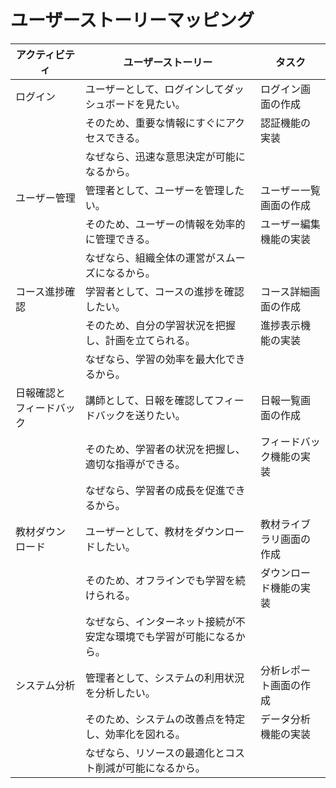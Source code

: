 # ユーザーストーリーマッピング

| アクティビティ         | ユーザーストーリー                                      | タスク                             |
|-----------------------|--------------------------------------------------------|------------------------------------|
| ログイン              | ユーザーとして、ログインしてダッシュボードを見たい。    | ログイン画面の作成                 |
|                       | そのため、重要な情報にすぐにアクセスできる。            | 認証機能の実装                     |
|                       | なぜなら、迅速な意思決定が可能になるから。              |                                    |
| ユーザー管理          | 管理者として、ユーザーを管理したい。                    | ユーザー一覧画面の作成             |
|                       | そのため、ユーザーの情報を効率的に管理できる。          | ユーザー編集機能の実装             |
|                       | なぜなら、組織全体の運営がスムーズになるから。          |                                    |
| コース進捗確認        | 学習者として、コースの進捗を確認したい。                | コース詳細画面の作成               |
|                       | そのため、自分の学習状況を把握し、計画を立てられる。    | 進捗表示機能の実装                 |
|                       | なぜなら、学習の効率を最大化できるから。                |                                    |
| 日報確認とフィードバック| 講師として、日報を確認してフィードバックを送りたい。    | 日報一覧画面の作成                 |
|                       | そのため、学習者の状況を把握し、適切な指導ができる。    | フィードバック機能の実装           |
|                       | なぜなら、学習者の成長を促進できるから。                |                                    |
| 教材ダウンロード      | ユーザーとして、教材をダウンロードしたい。              | 教材ライブラリ画面の作成           |
|                       | そのため、オフラインでも学習を続けられる。              | ダウンロード機能の実装             |
|                       | なぜなら、インターネット接続が不安定な環境でも学習が可能になるから。 |                                    |
| システム分析          | 管理者として、システムの利用状況を分析したい。          | 分析レポート画面の作成             |
|                       | そのため、システムの改善点を特定し、効率化を図れる。    | データ分析機能の実装               |
|                       | なぜなら、リソースの最適化とコスト削減が可能になるから。 |                                    |

